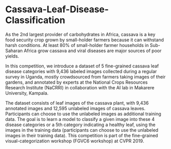 # Cassava-Leaf-Disease-Classification

As the 2nd largest provider of carbohydrates in Africa, cassava is a key food security crop grown by small-holder farmers because it can withstand harsh conditions. At least 80% of small-holder farmer households in Sub-Saharan Africa grow cassava and viral diseases are major sources of poor yields.

In this competition, we introduce a dataset of 5 fine-grained cassava leaf disease categories with 9,436 labeled images collected during a regular survey in Uganda, mostly crowdsourced from farmers taking images of their gardens, and annotated by experts at the National Crops Resources Research Institute (NaCRRI) in collaboration with the AI lab in Makarere University, Kampala.

The dataset consists of leaf images of the cassava plant, with 9,436 annotated images and 12,595 unlabeled images of cassava leaves. Participants can choose to use the unlabeled images as additional training data. The goal is to learn a model to classify a given image into these 4 disease categories or a 5th category indicating a healthy leaf, using the images in the training data (participants can choose to use the unlabeled images in their training data). This competition is part of the fine-grained visual-categorization workshop (FGVC6 workshop) at CVPR 2019.
